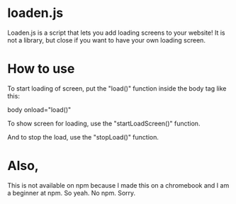 # loaden.js
Loaden.js is a script that lets you add loading screens to your website! 
It is not a library, but close if you want to have your own loading screen.

# How to use
To start loading of screen, put the "load()" function inside the body tag like this:

body onload="load()"

To show screen for loading, use the "startLoadScreen()" function.

And to stop the load, use the "stopLoad()" function.

# Also,
This is not available on npm because I made this on a chromebook and I am a beginner at npm.
So yeah. No npm. Sorry.
